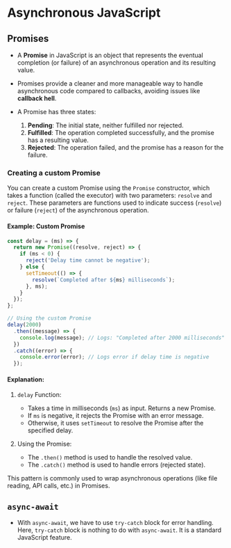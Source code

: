 # Asynchronous JavaScript

## Promises
- A **Promise** in JavaScript is an object that represents the eventual completion (or failure) of an asynchronous operation and its resulting value. 
- Promises provide a cleaner and more manageable way to handle asynchronous code compared to callbacks, avoiding issues like **callback hell**.

- A Promise has three states:
  1. **Pending**: The initial state, neither fulfilled nor rejected.
  2. **Fulfilled**: The operation completed successfully, and the promise has a resulting value.
  3. **Rejected**: The operation failed, and the promise has a reason for the failure.

### Creating a custom Promise
You can create a custom Promise using the `Promise` constructor, which takes a function (called the executor) with two parameters: `resolve` and `reject`. These parameters are functions used to indicate success (`resolve`) or failure (`reject`) of the asynchronous operation.

#### Example: Custom Promise
```javascript
const delay = (ms) => {
  return new Promise((resolve, reject) => {
    if (ms < 0) {
      reject('Delay time cannot be negative');
    } else {
      setTimeout(() => {
        resolve(`Completed after ${ms} milliseconds`);
      }, ms);
    }
  });
};

// Using the custom Promise
delay(2000)
  .then((message) => {
    console.log(message); // Logs: "Completed after 2000 milliseconds"
  })
  .catch((error) => {
    console.error(error); // Logs error if delay time is negative
  });
```

#### Explanation:
1. `delay` Function:
    - Takes a time in milliseconds (`ms`) as input.
    Returns a new Promise.
    - If `ms` is negative, it rejects the Promise with an error message.
    - Otherwise, it uses `setTimeout` to resolve the Promise after the specified delay.

2. Using the Promise:
    - The `.then()` method is used to handle the resolved value.
    - The `.catch()` method is used to handle errors (rejected state).

This pattern is commonly used to wrap asynchronous operations (like file reading, API calls, etc.) in Promises.

## `async-await`
- With `async-await`, we have to use `try-catch` block for error handling. Here, `try-catch` block is nothing to do with `async-await`. It is a standard JavaScript feature.
